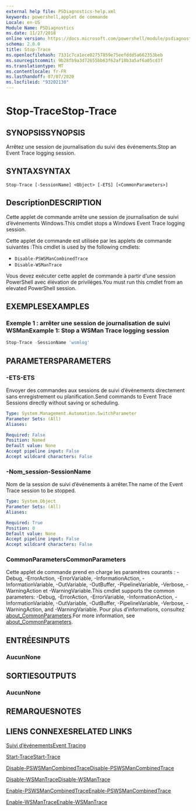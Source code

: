 ```yaml
---
external help file: PSDiagnostics-help.xml
keywords: powershell,applet de commande
Locale: en-US
Module Name: PSDiagnostics
ms.date: 11/27/2018
online version: https://docs.microsoft.com/powershell/module/psdiagnostics/stop-trace?view=powershell-7.1&WT.mc_id=ps-gethelp
schema: 2.0.0
title: Stop-Trace
ms.openlocfilehash: 7331c7ca1ece02757859e75eefddd5a662353beb
ms.sourcegitcommit: 9b28fb9a3d72655bb63f62af18b3a5af6a05cd3f
ms.translationtype: MT
ms.contentlocale: fr-FR
ms.lasthandoff: 07/07/2020
ms.locfileid: "93202130"
---
```

# <span data-ttu-id="285b2-103">Stop-Trace</span><span class="sxs-lookup"><span data-stu-id="285b2-103">Stop-Trace</span></span>

## <span data-ttu-id="285b2-104">SYNOPSIS</span><span class="sxs-lookup"><span data-stu-id="285b2-104">SYNOPSIS</span></span>
<span data-ttu-id="285b2-105">Arrêtez une session de journalisation du suivi des événements.</span><span class="sxs-lookup"><span data-stu-id="285b2-105">Stop an Event Trace logging session.</span></span>

## <span data-ttu-id="285b2-106">SYNTAX</span><span class="sxs-lookup"><span data-stu-id="285b2-106">SYNTAX</span></span>

```
Stop-Trace [-SessionName] <Object> [-ETS] [<CommonParameters>]
```

## <span data-ttu-id="285b2-107">Description</span><span class="sxs-lookup"><span data-stu-id="285b2-107">DESCRIPTION</span></span>

<span data-ttu-id="285b2-108">Cette applet de commande arrête une session de journalisation de suivi d’événements Windows.</span><span class="sxs-lookup"><span data-stu-id="285b2-108">This cmdlet stops a Windows Event Trace logging session.</span></span>

<span data-ttu-id="285b2-109">Cette applet de commande est utilisée par les applets de commande suivantes :</span><span class="sxs-lookup"><span data-stu-id="285b2-109">This cmdlet is used by the following cmdlets:</span></span>

- `Disable-PSWSManCombinedTrace`
- `Disable-WSManTrace`

<span data-ttu-id="285b2-110">Vous devez exécuter cette applet de commande à partir d’une session PowerShell avec élévation de privilèges.</span><span class="sxs-lookup"><span data-stu-id="285b2-110">You must run this cmdlet from an elevated PowerShell session.</span></span>

## <span data-ttu-id="285b2-111">EXEMPLES</span><span class="sxs-lookup"><span data-stu-id="285b2-111">EXAMPLES</span></span>

### <span data-ttu-id="285b2-112">Exemple 1 : arrêter une session de journalisation de suivi WSMan</span><span class="sxs-lookup"><span data-stu-id="285b2-112">Example 1: Stop a WSMan Trace logging session</span></span>

```powershell
Stop-Trace -SessionName 'wsmlog'
```

## <span data-ttu-id="285b2-113">PARAMETERS</span><span class="sxs-lookup"><span data-stu-id="285b2-113">PARAMETERS</span></span>

### <span data-ttu-id="285b2-114">-ETS</span><span class="sxs-lookup"><span data-stu-id="285b2-114">-ETS</span></span>
<span data-ttu-id="285b2-115">Envoyer des commandes aux sessions de suivi d’événements directement sans enregistrement ou planification.</span><span class="sxs-lookup"><span data-stu-id="285b2-115">Send commands to Event Trace Sessions directly without saving or scheduling.</span></span>

```yaml
Type: System.Management.Automation.SwitchParameter
Parameter Sets: (All)
Aliases:

Required: False
Position: Named
Default value: None
Accept pipeline input: False
Accept wildcard characters: False
```

### <span data-ttu-id="285b2-116">-Nom_session</span><span class="sxs-lookup"><span data-stu-id="285b2-116">-SessionName</span></span>
<span data-ttu-id="285b2-117">Nom de la session de suivi d’événements à arrêter.</span><span class="sxs-lookup"><span data-stu-id="285b2-117">The name of the Event Trace session to be stopped.</span></span>

```yaml
Type: System.Object
Parameter Sets: (All)
Aliases:

Required: True
Position: 0
Default value: None
Accept pipeline input: False
Accept wildcard characters: False
```

### <span data-ttu-id="285b2-118">CommonParameters</span><span class="sxs-lookup"><span data-stu-id="285b2-118">CommonParameters</span></span>
<span data-ttu-id="285b2-119">Cette applet de commande prend en charge les paramètres courants : -Debug, -ErrorAction, -ErrorVariable, -InformationAction, -InformationVariable, -OutVariable, -OutBuffer, -PipelineVariable, -Verbose, -WarningAction et -WarningVariable.</span><span class="sxs-lookup"><span data-stu-id="285b2-119">This cmdlet supports the common parameters: -Debug, -ErrorAction, -ErrorVariable, -InformationAction, -InformationVariable, -OutVariable, -OutBuffer, -PipelineVariable, -Verbose, -WarningAction, and -WarningVariable.</span></span> <span data-ttu-id="285b2-120">Pour plus d’informations, consultez [about_CommonParameters](https://go.microsoft.com/fwlink/?LinkID=113216).</span><span class="sxs-lookup"><span data-stu-id="285b2-120">For more information, see [about_CommonParameters](https://go.microsoft.com/fwlink/?LinkID=113216).</span></span>

## <span data-ttu-id="285b2-121">ENTRÉES</span><span class="sxs-lookup"><span data-stu-id="285b2-121">INPUTS</span></span>

### <span data-ttu-id="285b2-122">Aucun</span><span class="sxs-lookup"><span data-stu-id="285b2-122">None</span></span>

## <span data-ttu-id="285b2-123">SORTIES</span><span class="sxs-lookup"><span data-stu-id="285b2-123">OUTPUTS</span></span>

### <span data-ttu-id="285b2-124">Aucun</span><span class="sxs-lookup"><span data-stu-id="285b2-124">None</span></span>

## <span data-ttu-id="285b2-125">REMARQUES</span><span class="sxs-lookup"><span data-stu-id="285b2-125">NOTES</span></span>

## <span data-ttu-id="285b2-126">LIENS CONNEXES</span><span class="sxs-lookup"><span data-stu-id="285b2-126">RELATED LINKS</span></span>

[<span data-ttu-id="285b2-127">Suivi d’événements</span><span class="sxs-lookup"><span data-stu-id="285b2-127">Event Tracing</span></span>](/windows/desktop/ETW/event-tracing-portal)

[<span data-ttu-id="285b2-128">Start-Trace</span><span class="sxs-lookup"><span data-stu-id="285b2-128">Start-Trace</span></span>](start-trace.md)

[<span data-ttu-id="285b2-129">Disable-PSWSManCombinedTrace</span><span class="sxs-lookup"><span data-stu-id="285b2-129">Disable-PSWSManCombinedTrace</span></span>](Disable-PSWSManCombinedTrace.md)

[<span data-ttu-id="285b2-130">Disable-WSManTrace</span><span class="sxs-lookup"><span data-stu-id="285b2-130">Disable-WSManTrace</span></span>](Disable-WSManTrace.md)

[<span data-ttu-id="285b2-131">Enable-PSWSManCombinedTrace</span><span class="sxs-lookup"><span data-stu-id="285b2-131">Enable-PSWSManCombinedTrace</span></span>](Enable-PSWSManCombinedTrace.md)

[<span data-ttu-id="285b2-132">Enable-WSManTrace</span><span class="sxs-lookup"><span data-stu-id="285b2-132">Enable-WSManTrace</span></span>](Enable-WSManTrace.md)

